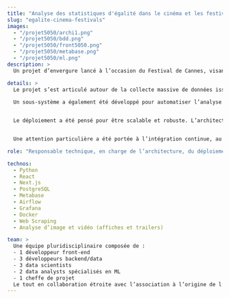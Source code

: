 ```yaml
---
title: "Analyse des statistiques d'égalité dans le cinéma et les festivals"
slug: "egalite-cinema-festivals"
images:
  - "/projet5050/archi1.png"
  - "/projet5050/bdd.png"
  - "/projet5050/front5050.png"
  - "/projet5050/metabase.png"
  - "/projet5050/ml.png"
description: >
  Un projet d’envergure lancé à l’occasion du Festival de Cannes, visant à centraliser, analyser et visualiser les données liées aux inégalités dans le cinéma et les festivals. De la répartition des budgets aux nominations, en passant par l’analyse des affiches et trailers, cette plateforme met en lumière les disparités du secteur.

details: >
  Le projet s’est articulé autour de la collecte massive de données issues de sources publiques et privées grâce à un travail approfondi de scraping, de nettoyage et d’organisation dans une base PostgreSQL. Une interface web en React/Next.js permet d’explorer les statistiques, tandis que Metabase facilite l’analyse dynamique pour les utilisateurs.  
  
  Un sous-système a également été développé pour automatiser l’analyse des visuels (affiches) et trailers, avec des outputs variés sur la représentation selon le genre, l’origine, et d’autres critères. Ces modules d’analyse sont progressivement automatisés pour une intégration directe dans la base.


  Le déploiement a été pensé pour être scalable et robuste. L’architecture a été mise en place avec une approche DevOps complète, incluant l’automatisation via Terraform, la gestion des workflows avec Airflow, et la surveillance avec Prometheus et Grafana.


  Une attention particulière a été portée à l’intégration continue, au versioning des données, et à la traçabilité pour garantir la fiabilité des analyses diffusées, notamment à destination de partenaires comme France Télévisions.

role: "Responsable technique, en charge de l’architecture, du déploiement, et de l’intégration globale des composants data et web"

technos:
  - Python
  - React
  - Next.js
  - PostgreSQL
  - Metabase
  - Airflow
  - Grafana
  - Docker
  - Web Scraping
  - Analyse d’image et vidéo (affiches et trailers)

team: >
  Une équipe pluridisciplinaire composée de :
  - 1 développeur front-end
  - 3 développeurs backend/data
  - 3 data scientists
  - 2 data analysts spécialisés en ML
  - 1 cheffe de projet
  Le tout en collaboration étroite avec l’association à l’origine de l’initiative, pour proposer une plateforme utile, accessible, et en phase avec les enjeux sociétaux actuels.
---
```

